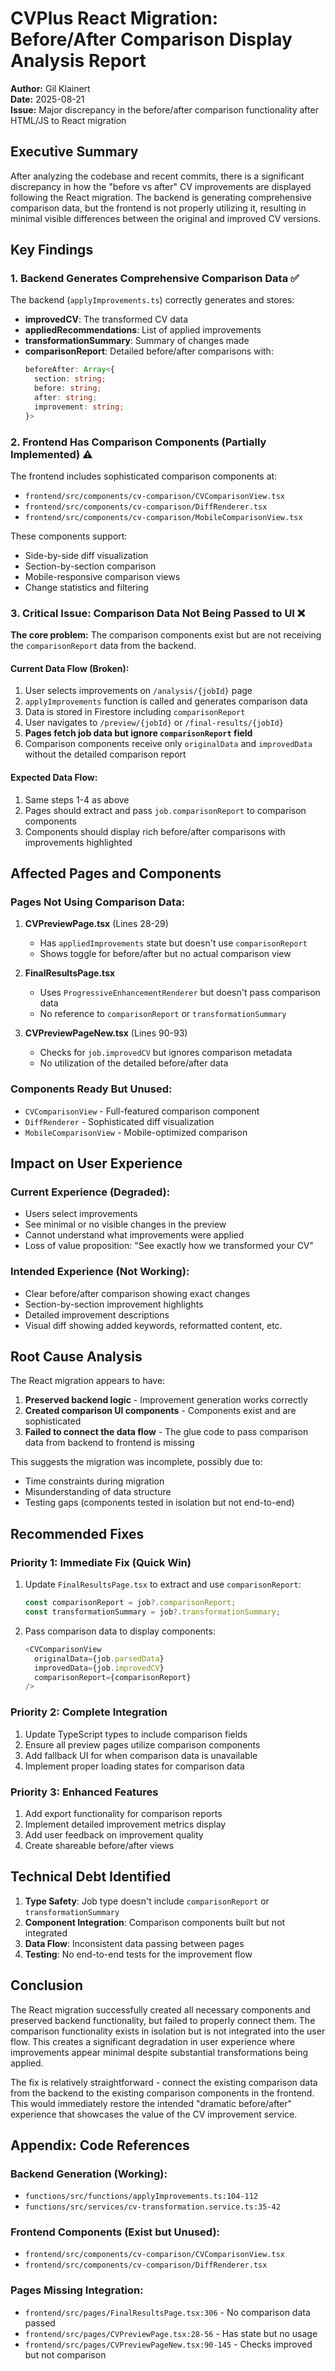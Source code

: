 # CVPlus React Migration: Before/After Comparison Display Analysis Report

**Author:** Gil Klainert  
**Date:** 2025-08-21  
**Issue:** Major discrepancy in the before/after comparison functionality after HTML/JS to React migration

## Executive Summary

After analyzing the codebase and recent commits, there is a significant discrepancy in how the "before vs after" CV improvements are displayed following the React migration. The backend is generating comprehensive comparison data, but the frontend is not properly utilizing it, resulting in minimal visible differences between the original and improved CV versions.

## Key Findings

### 1. Backend Generates Comprehensive Comparison Data ✅

The backend (`applyImprovements.ts`) correctly generates and stores:
- **improvedCV**: The transformed CV data
- **appliedRecommendations**: List of applied improvements
- **transformationSummary**: Summary of changes made
- **comparisonReport**: Detailed before/after comparisons with:
  ```typescript
  beforeAfter: Array<{
    section: string;
    before: string;
    after: string;
    improvement: string;
  }>
  ```

### 2. Frontend Has Comparison Components (Partially Implemented) ⚠️

The frontend includes sophisticated comparison components at:
- `frontend/src/components/cv-comparison/CVComparisonView.tsx`
- `frontend/src/components/cv-comparison/DiffRenderer.tsx`
- `frontend/src/components/cv-comparison/MobileComparisonView.tsx`

These components support:
- Side-by-side diff visualization
- Section-by-section comparison
- Mobile-responsive comparison views
- Change statistics and filtering

### 3. Critical Issue: Comparison Data Not Being Passed to UI ❌

**The core problem:** The comparison components exist but are not receiving the `comparisonReport` data from the backend.

#### Current Data Flow (Broken):
1. User selects improvements on `/analysis/{jobId}` page
2. `applyImprovements` function is called and generates comparison data
3. Data is stored in Firestore including `comparisonReport`
4. User navigates to `/preview/{jobId}` or `/final-results/{jobId}`
5. **Pages fetch job data but ignore `comparisonReport` field**
6. Comparison components receive only `originalData` and `improvedData` without the detailed comparison report

#### Expected Data Flow:
1. Same steps 1-4 as above
2. Pages should extract and pass `job.comparisonReport` to comparison components
3. Components should display rich before/after comparisons with improvements highlighted

## Affected Pages and Components

### Pages Not Using Comparison Data:
1. **CVPreviewPage.tsx** (Lines 28-29)
   - Has `appliedImprovements` state but doesn't use `comparisonReport`
   - Shows toggle for before/after but no actual comparison view

2. **FinalResultsPage.tsx**
   - Uses `ProgressiveEnhancementRenderer` but doesn't pass comparison data
   - No reference to `comparisonReport` or `transformationSummary`

3. **CVPreviewPageNew.tsx** (Lines 90-93)
   - Checks for `job.improvedCV` but ignores comparison metadata
   - No utilization of the detailed before/after data

### Components Ready But Unused:
- `CVComparisonView` - Full-featured comparison component
- `DiffRenderer` - Sophisticated diff visualization
- `MobileComparisonView` - Mobile-optimized comparison

## Impact on User Experience

### Current Experience (Degraded):
- Users select improvements
- See minimal or no visible changes in the preview
- Cannot understand what improvements were applied
- Loss of value proposition: "See exactly how we transformed your CV"

### Intended Experience (Not Working):
- Clear before/after comparison showing exact changes
- Section-by-section improvement highlights
- Detailed improvement descriptions
- Visual diff showing added keywords, reformatted content, etc.

## Root Cause Analysis

The React migration appears to have:
1. **Preserved backend logic** - Improvement generation works correctly
2. **Created comparison UI components** - Components exist and are sophisticated
3. **Failed to connect the data flow** - The glue code to pass comparison data from backend to frontend is missing

This suggests the migration was incomplete, possibly due to:
- Time constraints during migration
- Misunderstanding of data structure
- Testing gaps (components tested in isolation but not end-to-end)

## Recommended Fixes

### Priority 1: Immediate Fix (Quick Win)
1. Update `FinalResultsPage.tsx` to extract and use `comparisonReport`:
   ```typescript
   const comparisonReport = job?.comparisonReport;
   const transformationSummary = job?.transformationSummary;
   ```

2. Pass comparison data to display components:
   ```typescript
   <CVComparisonView
     originalData={job.parsedData}
     improvedData={job.improvedCV}
     comparisonReport={comparisonReport}
   />
   ```

### Priority 2: Complete Integration
1. Update TypeScript types to include comparison fields
2. Ensure all preview pages utilize comparison components
3. Add fallback UI for when comparison data is unavailable
4. Implement proper loading states for comparison data

### Priority 3: Enhanced Features
1. Add export functionality for comparison reports
2. Implement detailed improvement metrics display
3. Add user feedback on improvement quality
4. Create shareable before/after views

## Technical Debt Identified

1. **Type Safety**: Job type doesn't include `comparisonReport` or `transformationSummary`
2. **Component Integration**: Comparison components built but not integrated
3. **Data Flow**: Inconsistent data passing between pages
4. **Testing**: No end-to-end tests for the improvement flow

## Conclusion

The React migration successfully created all necessary components and preserved backend functionality, but failed to properly connect them. The comparison functionality exists in isolation but is not integrated into the user flow. This creates a significant degradation in user experience where improvements appear minimal despite substantial transformations being applied.

The fix is relatively straightforward - connect the existing comparison data from the backend to the existing comparison components in the frontend. This would immediately restore the intended "dramatic before/after" experience that showcases the value of the CV improvement service.

## Appendix: Code References

### Backend Generation (Working):
- `functions/src/functions/applyImprovements.ts:104-112`
- `functions/src/services/cv-transformation.service.ts:35-42`

### Frontend Components (Exist but Unused):
- `frontend/src/components/cv-comparison/CVComparisonView.tsx`
- `frontend/src/components/cv-comparison/DiffRenderer.tsx`

### Pages Missing Integration:
- `frontend/src/pages/FinalResultsPage.tsx:306` - No comparison data passed
- `frontend/src/pages/CVPreviewPage.tsx:28-56` - Has state but no usage
- `frontend/src/pages/CVPreviewPageNew.tsx:90-145` - Checks improved but not comparison